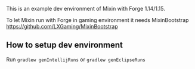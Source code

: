 This is an example dev environment of Mixin with Forge 1.14/1.15.

To let Mixin run with Forge in gaming environment it needs MixinBootstrap
https://github.com/LXGaming/MixinBootstrap

## How to setup dev environment
Run
```gradlew genIntellijRuns``` or
```gradlew genEclipseRuns```

